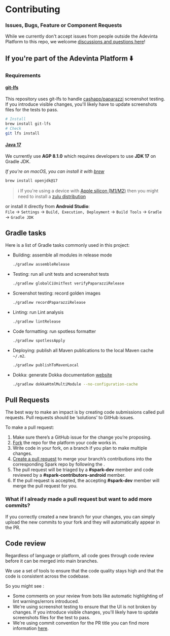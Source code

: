 # Contributing

### Issues, Bugs, Feature or Component Requests

While we currently don't accept issues from people outside the Adevinta Platform to this repo, we
welcome [discussions and questions here](https://github.com/adevinta/spark-android/discussions/categories/general)!

## If you're part of the Adevinta Platform ⬇️

### Requirements

#### [git-lfs](https://git-lfs.com/)

This repository uses git-lfs to handle [cashapp/paparazzi](https://github.com/cashapp/paparazzi)
screenshot testing.  
If you introduce visible changes, you'll likely have to update screenshots files for the tests to
pass.

```bash
# Install
brew install git-lfs
# Check
git lfs install
```

#### [Java 17](https://github.com/adevinta/spark-android/issues/74)

We currently use **AGP 8.1.0** which requires developers to use **JDK 17** on Gradle JDK.

_If you're on macOS, you can install it with [brew](https://formulae.brew.sh/formula/openjdk@17)_

```bash
brew install openjdk@17
```

> ℹ️ If you're using a device with [Apple silicon (M1/M2)](https://support.apple.com/en-us/HT211814) then you might need to install
> a [zulu distribution](https://www.azul.com/downloads/zulu-community/?version=java-17-lts&architecture=x86-64-bit&package=jdk)

or install it directly from **Android Studio**:  
`File` → `Settings` → `Build, Execution, Deployment` → `Build Tools` → `Gradle` → `Gradle JDK`

## Gradle tasks

Here is a list of Gradle tasks commonly used in this project:

- Building: assemble all modules in release mode
  ```bash
  ./gradlew assembleRelease
  ```
- Testing: run all unit tests and screenshot tests
  ```bash
  ./gradlew globalCiUnitTest verifyPaparazziRelease
  ```
- Screenshot testing: record golden images
  ```bash
  ./gradlew recordPaparazziRelease
  ```
- Linting: run Lint analysis
  ```bash
  ./gradlew lintRelease
  ```
- Code formatting: run spotless formatter
  ```bash
  ./gradlew spotlessApply
  ```
- Deploying: publish all Maven publications to the local Maven cache `~/.m2`.
  ```bash
  ./gradlew publishToMavenLocal
  ```
- Dokka: generate Dokka documentation [website](/build/dokka/index.html)
  ```bash
  ./gradlew dokkaHtmlMultiModule --no-configuration-cache
  ```

## Pull Requests

The best way to make an impact is by creating code submissions called pull requests. Pull requests
should be ‘solutions’ to GitHub issues.

To make a pull request:

1. Make sure there’s a GitHub issue for the change you’re proposing.
2. [Fork](https://github.com/adevinta/spark-android/fork) the repo for the platform your code works
   in.
3. Write code in your fork, on a branch if you plan to make multiple changes.
4. [Create a pull request](https://help.github.com/articles/creating-a-pull-request/) to merge your
   branch’s contributions into the corresponding Spark repo by following the .
5. The pull request will be triaged by a **#spark-dev** member and code reviewed by a
   **#spark-contributors-android** member.
6. If the pull request is accepted, the accepting **#spark-dev** member will merge the pull request
   for
   you.

### What if I already made a pull request but want to add more commits?

If you correctly created a new branch for your changes, you can simply upload the new commits to
your fork and they will automatically appear in the PR.

## Code review

Regardless of language or platform, all code goes through code review before it can be merged into
main branches.

We use a set of tools to ensure that the code quality stays high and that the code is consistent
across the codebase.

So you might see :

- Some comments on your review from bots like automatic highlighting of lint warnings/errors
  introduced.
- We're using screenshot testing to ensure that the UI is not broken by changes. If you introduce
  visible changes, you'll likely have to update screenshots files for the test to pass.
- We're using commit convention for the PR title you can find more
  information [here](https://www.conventionalcommits.org/en/v1.0.0/).

